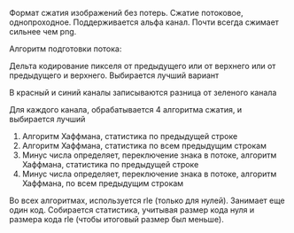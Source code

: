 Формат сжатия изображений без потерь. Сжатие потоковое, однопроходное. Поддерживается альфа канал. Почти всегда сжимает сильнее чем png.

Алгоритм подготовки потока:

Дельта кодирование пикселя от предыдущего или от верхнего или от предыдущего и верхнего. Выбирается лучший вариант

В красный и синий каналы записываются разница от зеленого канала

Для каждого канала, обрабатывается 4 алгоритма сжатия, и выбирается лучший
1. Алгоритм Хаффмана, статистика по предыдущей строке
2. Алгоритм Хаффмана, статистика по всем предыдущим строкам
3. Минус числа определяет, переключение знака в потоке, алгоритм Хаффмана, статистика по предыдущей строке
4. Минус числа определяет, переключение знака в потоке, алгоритм Хаффмана, по всем предыдущим строкам

Во всех алгоритмах, используется rle (только для нулей). Занимает еще один код. Собирается статистика, учитывая размер кода нуля и размера кода rle (чтобы итоговый размер был меньше).
